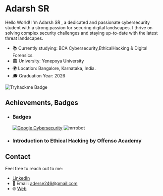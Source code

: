 # Adarsh SR

Hello World! I'm Adarsh SR , a dedicated and passionate cybersecurity student with a strong passion for securing digital landscapes. 
I thrive on solving complex security challenges and staying up-to-date with the latest threat landscapes.

- 📚 Currently studying: BCA Cybersecurity,EthicalHacking & Digital Forensics.
- 🏛️ University: Yenepoya University
- 🌍 Location: Bangalore, Karnataka, India.
- 🎓 Graduation Year: 2026

![Tryhackme Badge](https://tryhackme-badges.s3.amazonaws.com/AdarshSR.png?0)


## Achievements, Badges

<!--START_SECTION:badges-->
- ### Badges
    [![Google Cybersecurity](https://images.credly.com/size/120x120/images/0bf0f2da-a699-4c82-82e2-56dcf1f2e1c7/image.png)](https://www.credly.com/badges/a94478f7-c91c-47b6-8756-ed7e1b77baf8/public_url "Google Cybersecurity professional Certificate")    ![mrrobot](https://github.com/Adarsh-S-R/Adarsh-S-R/assets/132756350/61838326-3e9e-47bf-b23e-192612b30869)

- ### Introduction to Ethical Hacking by Offenso Academy
<!--END_SECTION:badges-->

## Contact

Feel free to reach out to me:

- [LinkedIn](https://www.linkedin.com/in/adarsh-sr/)
- 📧 Email: aderse246@gmail.com
- 🌐 [Web](https://adarshsr.carrd.co/)
